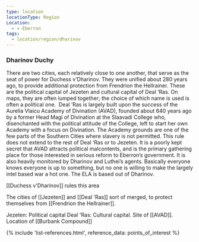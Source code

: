 ```yaml
---
type: location
locationType: Region
Location:
  - - Eberron
tags:
  - location/region/dharinov
---
```


### Dharinov Duchy

There are two cities, each relatively close to one another, that serve as the seat of power for Duchess v’Dharinov. They were unified about 280 years ago, to provide additional protection from Frendrion the Hellrainer. These are the political capital of Jezeten and cultural capital of Deal ‘Ras. On maps, they are often lumped together; the choice of which name is used is often a political one.  Deal ‘Ras is largely built upon the success of the Aurelia Vlaicu Academy of Divination (AVAD), founded about 640 years ago by a former Head Magi of Divination at the Slaavadi College who, disenchanted with the political attitude of the College, left to start her own Academy with a focus on Divination. The Academy grounds are one of the few parts of the Southern Cities where slavery is not permitted. This rule does not extend to the rest of Deal ‘Ras or to Jezeten. It is a poorly kept secret that AVAD attracts political malcontents, and is the primary gathering place for those interested in serious reform to Eberron’s government. It is also heavily monitored by Dharinov and Luthei’s agents. Basically everyone knows everyone is up to something, but no one is willing to make the largely intel based war a hot one. The ELA is based out of Dharinov.

[[Duchess v'Dharinov]] rules this area

The cities of [[Jezeten]] and [[Deal 'Ras]] sort of merged, to protect themselves from [[Frendrion the Hellrainer]]. 

Jezeten: Political capital
Deal 'Ras: Cultural capital. Site of [[AVAD]].
Location of [[Burbank Compound]]

{% include 'list-references.html', reference_data: points_of_interest %}